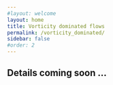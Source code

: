 ```yaml
---
#layout: welcome
layout: home
title: Vorticity dominated flows
permalink: /vorticity_dominated/
sidebar: false
#order: 2
---
```


## Details coming soon ...
